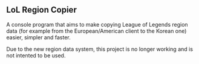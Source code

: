 ## LoL Region Copier
A console program that aims to make copying League of Legends region data (for example from the European/American client to the Korean one) easier, simpler and faster.

Due to the new region data system, this project is no longer working and is not intented to be used.
